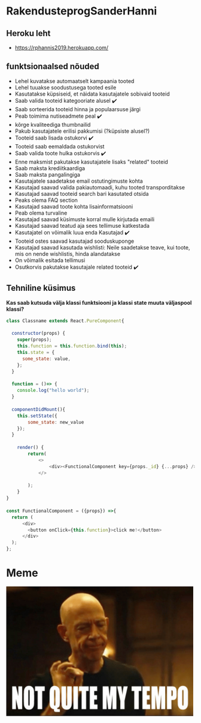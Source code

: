 # RakendusteprogSanderHanni

## Heroku leht

* https://rphannis2019.herokuapp.com/

## funktsionaalsed nõuded

* Lehel kuvatakse automaatselt kampaania tooted
* Lehel  tuuakse soodustusega tooted esile
* Kasutatakse küpsiseid, et näidata kasutajatele sobivaid tooteid
* Saab valida tooteid kategooriate alusel :heavy_check_mark:
* Saab sorteerida tooteid hinna ja populaarsuse järgi
* Peab toimima nutiseadmete peal :heavy_check_mark:
* kõrge kvaliteediga thumbnailid
* Pakub kasutajatele erilisi pakkumisi (?küpsiste alusel?)
* Tooteid saab lisada ostukorvi :heavy_check_mark:
* Tooteid saab eemaldada ostukorvist
* Saab valida toote hulka ostukorvis :heavy_check_mark:
* Enne maksmist pakutakse kasutajatele lisaks "related" tooteid
* Saab maksta krediitkaardiga
* Saab maksta pangalingiga
* Kasutajatele saadetakse email ostutingimuste kohta
* Kasutajad saavad valida pakiautomaadi, kuhu tooted transporditakse
* Kasutajad saavad tooteid search bari kasutated otsida
* Peaks olema FAQ section
* Kasutajad saavad toote kohta lisainformatsiooni
* Peab olema turvaline
* Kasutajad saavad küsimuste korral mulle kirjutada emaili
* Kasutajad saavad teatud aja sees tellimuse katkestada
* Kasutajatel on võimalik luua enda Kasutajad :heavy_check_mark:
* Tooteid ostes saavad kasutajad sooduskuponge
* Kasutajad saavad kasutada wishlisti: Neile saadetakse teave, kui toote, mis on nende wishlistis, hinda alandatakse
* On võimalik esitada tellimusi
* Osutkorvis pakutakse kasutajale related tooteid :heavy_check_mark:

## Tehniline küsimus

**Kas saab kutsuda välja klassi funktsiooni ja klassi state muuta väljaspool klassi?**

```javascript
class Classname extends React.PureComponent{

  constructor(props) {
    super(props);
    this.function = this.function.bind(this);
    this.state = {
      some_state: value,
    };
  }

  function = ()=> {
    console.log("hello world");
  }

  componentDidMount(){
    this.setState({
        some_state: new_value
    });
  }

    render() {
        return(
            <>     
                <div><FunctionalComponent key={props._id} {...props} /><div/>
            </>

        );
    }
}

const FunctionalComponent = ({props}) =>{
  return (
      <div>
        <button onClick={this.function}>click me!</button>
      </div>
  );
};
```

Meme
======

![meme](./public/img/meme.png)
